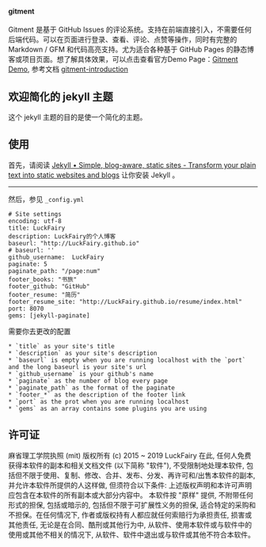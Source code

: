 #### gitment

Gitment 是基于 GitHub Issues 的评论系统。支持在前端直接引入，不需要任何后端代码。可以在页面进行登录、查看、评论、点赞等操作，同时有完整的 Markdown / GFM 和代码高亮支持。尤为适合各种基于 GitHub Pages 的静态博客或项目页面。想了解具体效果，可以点击查看官方Demo Page：[Gitment Demo](https://imsun.github.io/gitment/), 参考文档 [gitment-introduction](https://imsun.net/posts/gitment-introduction/)


## 欢迎简化的 jekyll 主题

这个 jekyll 主题的目的是使一个简化的主题。

## 使用

首先，请阅读 [Jekyll • Simple, blog-aware, static sites - Transform your plain text into static websites and blogs](http://jekyllrb.com/) 让你安装 Jekyll 。

---

然后，参见 `_config.yml` 

    # Site settings
    encoding: utf-8
    title: LuckFairy 
    description: LuckFairy的个人博客
    baseurl: "http://LuckFairy.github.io" 
    # baseurl: ''
    github_username:  LuckFairy
    paginate: 5
    paginate_path: "/page:num"
    footer_books: "书旅"
    footer_github: "GitHub"
    footer_resume: "简历"
    footer_resume_site: "http://LuckFairy.github.io/resume/index.html"
    port: 8070
    gems: [jekyll-paginate]

需要你去更改的配置

    * `title` as your site's title
    * `description` as your site's description
    * `baseurl` is empty when you are running localhost with the `port` and the long baseurl is your site's url
    * `github_username` is your github's name
    * `paginate` as the number of blog every page
    * `paginate_path` as the format of the paginate
    * `footer_*` as the description of the footer link
    * `port` as the prot when you are running localhost
    * `gems` as an array contains some plugins you are using
    
## 许可证
麻省理工学院执照 (mit)
版权所有 (c) 2015 ~ 2019 LuckFairy
在此, 任何人免费获得本软件的副本和相关文档文件 (以下简称 "软件"), 不受限制地处理本软件, 包括但不限于使用、复制、修改、合并、发布、分发、再许可和/出售本软件的副本, 并允许本软件所提供的人这样做, 但须符合以下条件:
上述版权声明和本许可声明应包含在本软件的所有副本或大部分内容中。
本软件按 "原样" 提供, 不附带任何形式的担保, 包括或暗示的, 包括但不限于可扩展性义务的担保, 适合特定的采购和不担保。在任何情况下, 作者或版权持有人都应就任何索赔行为承担责任, 损害或其他责任, 无论是在合同、酷刑或其他行为中, 从软件、使用本软件或与软件中的使用或其他不相关的情况下, 从软件、软件中退出或与软件或其他不符合本软件。
